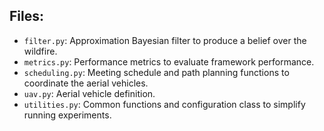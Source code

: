 ## Files:
- `filter.py`: Approximation Bayesian filter to produce a belief over the wildfire.
- `metrics.py`: Performance metrics to evaluate framework performance.
- `scheduling.py`: Meeting schedule and path planning functions to coordinate the aerial vehicles.
- `uav.py`: Aerial vehicle definition.
- `utilities.py`: Common functions and configuration class to simplify running experiments.
